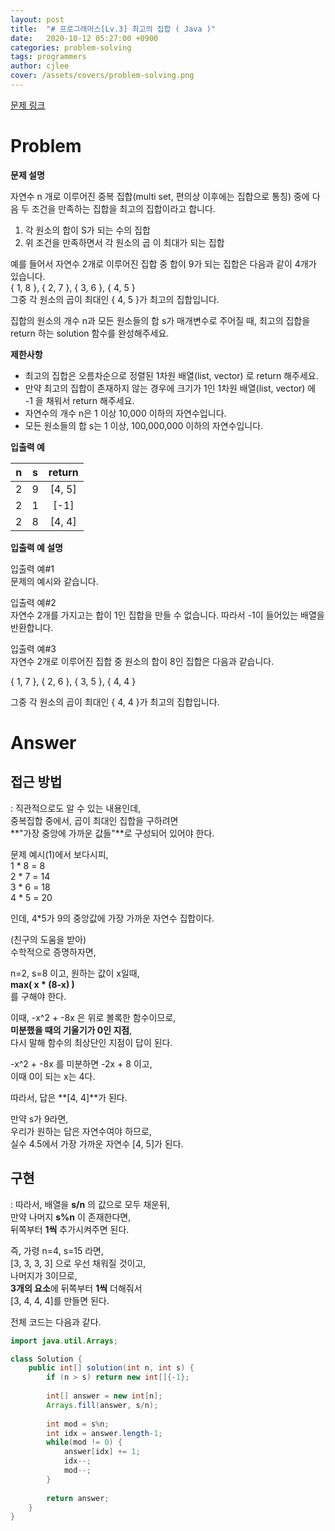```yaml
---
layout: post
title:  "# 프로그래머스[Lv.3] 최고의 집합 ( Java )"
date:   2020-10-12 05:27:00 +0900
categories: problem-solving
tags: programmers
author: cjlee
cover: /assets/covers/problem-solving.png
---
```


[문제 링크](https://programmers.co.kr/learn/courses/30/lessons/12938)
# Problem

**문제 설명**  

자연수 n 개로 이루어진 중복 집합(multi set, 편의상 이후에는 집합으로 통칭) 중에 다음 두 조건을 만족하는 집합을 최고의 집합이라고 합니다.

1. 각 원소의 합이 S가 되는 수의 집합
2. 위 조건을 만족하면서 각 원소의 곱 이 최대가 되는 집합 

예를 들어서 자연수 2개로 이루어진 집합 중 합이 9가 되는 집합은 다음과 같이 4개가 있습니다.  
{ 1, 8 }, { 2, 7 }, { 3, 6 }, { 4, 5 }  
그중 각 원소의 곱이 최대인 { 4, 5 }가 최고의 집합입니다.  

집합의 원소의 개수 n과 모든 원소들의 합 s가 매개변수로 주어질 때, 최고의 집합을 return 하는 solution 함수를 완성해주세요.

**제한사항**  

* 최고의 집합은 오름차순으로 정렬된 1차원 배열(list, vector) 로 return 해주세요.
* 만약 최고의 집합이 존재하지 않는 경우에 크기가 1인 1차원 배열(list, vector) 에 -1 을 채워서 return 해주세요.
* 자연수의 개수 n은 1 이상 10,000 이하의 자연수입니다.
* 모든 원소들의 합 s는 1 이상, 100,000,000 이하의 자연수입니다.

**입출력 예**

|n|s|return|
|:--:|:--:|:--:|
|2|9|[4, 5]|
|2|1|[-1]|
|2|8|[4, 4]|


**입출력 예 설명**

입출력 예#1  
문제의 예시와 같습니다.

입출력 예#2  
자연수 2개를 가지고는 합이 1인 집합을 만들 수 없습니다. 따라서 -1이 들어있는 배열을 반환합니다.

입출력 예#3  
자연수 2개로 이루어진 집합 중 원소의 합이 8인 집합은 다음과 같습니다.

{ 1, 7 }, { 2, 6 }, { 3, 5 }, { 4, 4 }

그중 각 원소의 곱이 최대인 { 4, 4 }가 최고의 집합입니다.

# Answer

## 접근 방법
: 직관적으로도 알 수 있는 내용인데,  
중복집합 중에서, 곱이 최대인 집합을 구하려면   
**"가장 중앙에 가까운 값들"**로 구성되어 있어야 한다.

문제 예시(1)에서 보다시피,  
1 * 8 = 8  
2 * 7 = 14  
3 * 6 = 18  
4 * 5 = 20  

인데, 4*5가 9의 중앙값에 가장 가까운 자연수 집합이다.  

(친구의 도움을 받아)  
수학적으로 증명하자면,  

n=2, s=8 이고, 원하는 값이 x일때,  
**max( x * (8-x) )**  
를 구해야 한다.

이때, -x^2 + -8x 은 위로 볼록한 함수이므로,  
**미분했을 때의 기울기가 0인 지점**,  
다시 말해 함수의 최상단인 지점이 답이 된다.

-x^2 + -8x 를 미분하면 -2x + 8 이고,  
이때 0이 되는 x는 4다.

따라서, 답은 **[4, 4]**가 된다.

만약 s가 9라면,  
우리가 원하는 답은 자연수여야 하므로,    
실수 4.5에서 가장 가까운 자연수 [4, 5]가 된다.

## 구현
: 따라서, 배열을 **s/n** 의 값으로 모두 채운뒤,  
만약 나머지 **s%n** 이 존재한다면,  
뒤쪽부터 **1씩** 추가시켜주면 된다.

즉, 가령 n=4, s=15 라면,  
[3, 3, 3, 3] 으로 우선 채워질 것이고,  
나머지가 3이므로,  
**3개의 요소**에 뒤쪽부터 **1씩** 더해줘서  
[3, 4, 4, 4]를 만들면 된다.

전체 코드는 다음과 같다. 

```java
import java.util.Arrays;

class Solution {
    public int[] solution(int n, int s) {   
        if (n > s) return new int[]{-1};
        
        int[] answer = new int[n];
        Arrays.fill(answer, s/n);
        
        int mod = s%n;
        int idx = answer.length-1;
        while(mod != 0) {
            answer[idx] += 1;
            idx--;
            mod--;
        }
        
        return answer;
    }
}
```